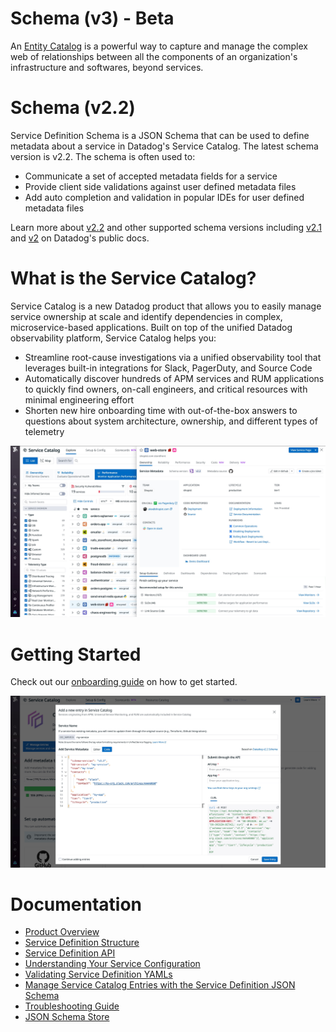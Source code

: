 # Schema (v3) - Beta
 An [Entity Catalog](https://docs.datadoghq.com/service_catalog/add_metadata#metadata-schema-v30-beta) is a powerful way to capture and manage the complex web of relationships between all the components of an organization's infrastructure and softwares, beyond services. 

# Schema (v2.2)
Service Definition Schema is a JSON Schema that can be used to define metadata about a service in Datadog's Service Catalog. The latest schema version is v2.2. The schema is often used to: 
* Communicate a set of accepted metadata fields for a service
* Provide client side validations against user defined metadata files
* Add auto completion and validation in popular IDEs for user defined metadata files

Learn more about [v2.2](https://docs.datadoghq.com/tracing/service_catalog/adding_metadata#service-definition-schema-v22) and other supported schema versions including [v2.1](https://docs.datadoghq.com/tracing/service_catalog/adding_metadata#service-definition-schema-v21) and [v2](https://docs.datadoghq.com/tracing/service_catalog/adding_metadata#service-definition-schema-v21) on Datadog's public docs.

# What is the Service Catalog?
Service Catalog is a new Datadog product that allows you to easily manage service ownership at scale and identify dependencies in complex, microservice-based applications. Built on top of the unified Datadog observability platform, Service Catalog helps you:

* Streamline root-cause investigations via a unified observability tool that leverages built-in integrations for Slack, PagerDuty, and Source Code 
* Automatically discover hundreds of APM services and RUM applications to quickly find owners, on-call engineers, and critical resources with minimal engineering effort
* Shorten new hire onboarding time with out-of-the-box answers to questions about system architecture, ownership, and different types of telemetry 

![service-catalog](../images/updated-service-catalog.jpg)

# Getting Started
Check out our [onboarding guide](https://docs.datadoghq.com/tracing/service_catalog/setup) on how to get started. 

![sc-getting-started](../images/updated-sc-getting-started.png)

# Documentation 
* [Product Overview](https://docs.datadoghq.com/tracing/faq/service_catalog/)
* [Service Definition Structure](https://docs.datadoghq.com/tracing/service_catalog/service_metadata_structure)
* [Service Definition API](https://docs.datadoghq.com/api/latest/service-definition/)
* [Understanding Your Service Configuration](https://docs.datadoghq.com/tracing/service_catalog/guides/understanding-service-configuration/)
* [Validating Service Definition YAMLs](https://docs.datadoghq.com/tracing/service_catalog/guides/validating-service-definition/)
* [Manage Service Catalog Entries with the Service Definition JSON Schema](https://www.datadoghq.com/blog/manage-service-catalog-categories-with-service-definition-json-schema/)
* [Troubleshooting Guide](https://docs.datadoghq.com/tracing/service_catalog/troubleshooting)
* [JSON Schema Store](https://raw.githubusercontent.com/DataDog/schema/main/service-catalog/version.schema.json)
